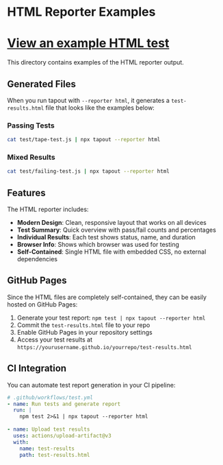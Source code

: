 # HTML Reporter Examples

# [View an example HTML test](test-results.html)

This directory contains examples of the HTML reporter output.

## Generated Files

When you run tapout with `--reporter html`, it generates a `test-results.html` file that looks like the examples below:

### Passing Tests
```bash
cat test/tape-test.js | npx tapout --reporter html
```

### Mixed Results
```bash
cat test/failing-test.js | npx tapout --reporter html
```

## Features

The HTML reporter includes:

- **Modern Design**: Clean, responsive layout that works on all devices
- **Test Summary**: Quick overview with pass/fail counts and percentages  
- **Individual Results**: Each test shows status, name, and duration
- **Browser Info**: Shows which browser was used for testing
- **Self-Contained**: Single HTML file with embedded CSS, no external dependencies

## GitHub Pages

Since the HTML files are completely self-contained, they can be easily hosted on GitHub Pages:

1. Generate your test report: `npm test | npx tapout --reporter html`
2. Commit the `test-results.html` file to your repo
3. Enable GitHub Pages in your repository settings
4. Access your test results at `https://yourusername.github.io/yourrepo/test-results.html`

## CI Integration

You can automate test report generation in your CI pipeline:

```yaml
# .github/workflows/test.yml
- name: Run tests and generate report
  run: |
    npm test 2>&1 | npx tapout --reporter html
    
- name: Upload test results
  uses: actions/upload-artifact@v3
  with:
    name: test-results
    path: test-results.html
```
